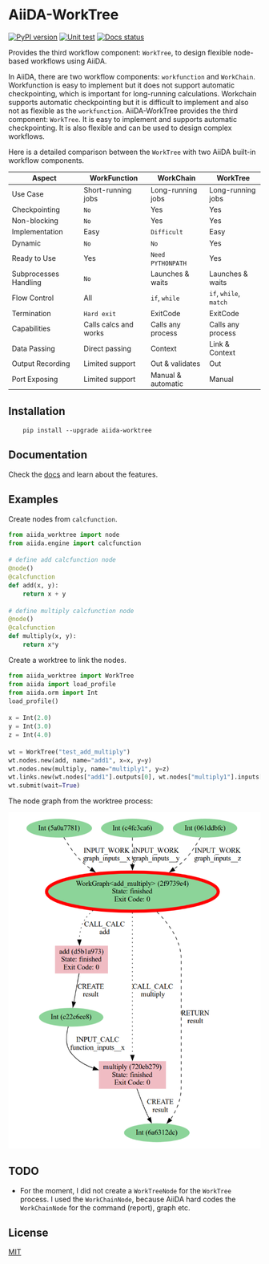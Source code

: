 # AiiDA-WorkTree
[![PyPI version](https://badge.fury.io/py/aiida-worktree.svg)](https://badge.fury.io/py/aiida-worktree)
[![Unit test](https://github.com/superstar54/aiida-worktree/actions/workflows/ci.yaml/badge.svg)](https://github.com/superstar54/aiida-worktree/actions/workflows/ci.yaml)
[![Docs status](https://readthedocs.org/projects/aiida-worktree/badge)](http://aiida-worktree.readthedocs.io/)

Provides the third workflow component: `WorkTree`, to design flexible node-based workflows using AiiDA.

In AiiDA, there are two workflow components: `workfunction` and `WorkChain`. Workfunction is easy to implement but it does not support automatic checkpointing, which is important for long-running calculations. Workchain supports automatic checkpointing but it is difficult to implement and also not as flexible as the `workfunction`. AiiDA-WorkTree provides the third component: `WorkTree`. It is easy to implement and supports automatic checkpointing. It is also flexible and can be used to design complex workflows.


Here is a detailed comparison between the ``WorkTree`` with two AiiDA built-in workflow components.


| Aspect                   | WorkFunction           | WorkChain              | WorkTree               |
| ------------------------ | ---------------------- | ---------------------- | ---------------------- |
| Use Case                 | Short-running jobs     | Long-running jobs      | Long-running jobs      |
| Checkpointing            | ``No``                 | Yes                    | Yes                    |
| Non-blocking             | ``No``                 | Yes                    | Yes                    |
| Implementation           | Easy                   | ``Difficult``          | Easy                   |
| Dynamic                  | ``No``                 | ``No``                 | Yes                    |
| Ready to Use             | Yes                    | ``Need PYTHONPATH``    | Yes                    |
| Subprocesses Handling    | ``No``                 | Launches & waits       | Launches & waits       |
| Flow Control             | All                    | `if`, `while`          | `if`, `while`, `match` |
| Termination              | ``Hard exit``          | ExitCode               | ExitCode               |
| Capabilities             | Calls calcs and works  | Calls any process      | Calls any process      |
| Data Passing             | Direct passing         | Context                | Link & Context         |
| Output Recording         | Limited support        | Out & validates        | Out                    |
| Port Exposing            | Limited support        | Manual & automatic     | Manual                 |



## Installation

```console
    pip install --upgrade aiida-worktree
```


## Documentation
Check the [docs](https://aiida-worktree.readthedocs.io/en/latest/) and learn about the features.

## Examples

Create nodes from `calcfunction`.

```python
from aiida_worktree import node
from aiida.engine import calcfunction

# define add calcfunction node
@node()
@calcfunction
def add(x, y):
    return x + y

# define multiply calcfunction node
@node()
@calcfunction
def multiply(x, y):
    return x*y

```

Create a worktree to link the nodes.

```python
from aiida_worktree import WorkTree
from aiida import load_profile
from aiida.orm import Int
load_profile()

x = Int(2.0)
y = Int(3.0)
z = Int(4.0)

wt = WorkTree("test_add_multiply")
wt.nodes.new(add, name="add1", x=x, y=y)
wt.nodes.new(multiply, name="multiply1", y=z)
wt.links.new(wt.nodes["add1"].outputs[0], wt.nodes["multiply1"].inputs["x"])
wt.submit(wait=True)
```

The node graph from the worktree process:

<img src="docs/source/_static/images/add_multiply.png"/>


## TODO
- For the moment, I did not create a `WorkTreeNode` for the `WorkTree` process. I used the `WorkChainNode`, because AiiDA hard codes the `WorkChainNode` for the command (report), graph etc.


## License
[MIT](http://opensource.org/licenses/MIT)
